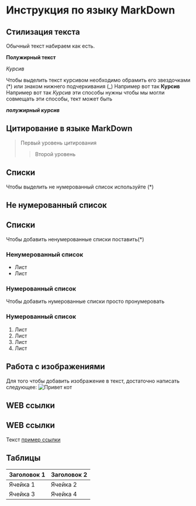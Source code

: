 # Инструкция по языку MarkDown #

## Стилизация текста ##

Обычный текст набираем как есть.

**Полужирный текст**

*Курсив*

Чтобы выделить текст курсивом необходимо
обрамить его звездочками (*) или знаком нижнего подчеркивания (_) Например вот так **Курсив**
Например вот так *Курсив*
эти способы нужны чтобы мы могли совмещать эти способы, тект может быть

***полужирный курсив***

## Цитирование в языке MarkDown

> Первый уровень цитирования
>> Второй уровень

## Списки ##

Чтобы выделить не нумерованный список используйте (*)



## Не нумерованный список

## Списки

Чтобы добавить ненумерованные списки поставить(*)

### Ненумерованный список

* Лист
* Лист

### Нумерованный список

Чтобы добавить нумерованные списки просто пронумеровать

### Нумерованный список ###

1. Лист
2. Лист
3. Лист
3. Лист

## Работа с изображениями ##

Для того чтобы добавить изображение в текст,
достаточно написать следующее:
![Привет кот](cat.PNG)

## WEB ссылки

## WEB ссылки

Текст [пример ссылки](http.example.com "Всплывающая подсказка")

## Таблицы ##

| Заголовок 1 | Заголовок 2 |
|-------------|-------------|
| Ячейка 1    | Ячейка 2    |
| Ячейка 3    | Ячейка 4    |
